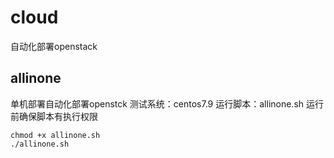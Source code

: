 # cloud
自动化部署openstack
## allinone
单机部署自动化部署openstck
测试系统：centos7.9
运行脚本：allinone.sh
运行前确保脚本有执行权限
```shell
chmod +x allinone.sh
./allinone.sh
```
